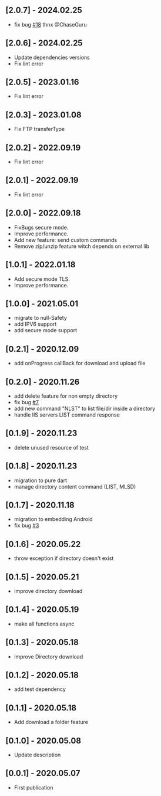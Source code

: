 ## [2.0.7] - 2024.02.25
* fix bug [#18](https://github.com/salim-lachdhaf/dartFTP/issues/18) thnx @ChaseGuru
## [2.0.6] - 2024.02.25
* Update dependencies versions
* Fix lint error
## [2.0.5] - 2023.01.16
* Fix lint error
## [2.0.3] - 2023.01.08
* Fix FTP transferType
## [2.0.2] - 2022.09.19
* Fix lint error
## [2.0.1] - 2022.09.19
* Fix lint error
## [2.0.0] - 2022.09.18
* FixBugs secure mode.
* Improve performance.
* Add new feature: send custom commands
* Remove zip/unzip feature witch depends on external lib
## [1.0.1] - 2022.01.18
* Add secure mode TLS.
* Improve performance.
## [1.0.0] - 2021.05.01
* migrate to null-Safety
* add IPV6 support
* add secure mode support
## [0.2.1] - 2020.12.09
* add onProgress callBack for download and upload file
## [0.2.0] - 2020.11.26
* add delete feature for non empty directory
* fix bug [#7](https://github.com/salim-lachdhaf/dartFTP/issues/7)
* add new command "NLST" to list file/dir inside a directory
* handle IIS servers LIST command response
## [0.1.9] - 2020.11.23
* delete unused resource of test
## [0.1.8] - 2020.11.23
* migration to pure dart
* manage directory content command (LIST, MLSD)
## [0.1.7] - 2020.11.18
* migration to embedding Android
* fix bug [#3](https://github.com/salim-lachdhaf/dartFTP/issues/3)
## [0.1.6] - 2020.05.22
* throw exception if directory doesn't exist
## [0.1.5] - 2020.05.21
* improve directory download
## [0.1.4] - 2020.05.19
* make all functions async
## [0.1.3] - 2020.05.18
* improve Directory download
## [0.1.2] - 2020.05.18
* add test dependency
## [0.1.1] - 2020.05.18
* Add download a folder feature
## [0.1.0] - 2020.05.08
* Update description
## [0.0.1] - 2020.05.07
* First publication